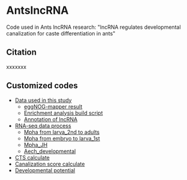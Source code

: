 # AntslncRNA
Code used in Ants lncRNA research: "lncRNA regulates developmental canalization for caste differentiation in ants"

## Citation

xxxxxxx


## Customized codes
- [Data used in this study](data/build/)
	- [eggNOG-mapper result](data/build/Mpha.emapper.annotations.tsv)
	- [Enrichment analysis build script](data/build/build_locoal_org.Mpha.eg.db.R)
	- [Annotation of lncRNA](data/genome/)
- [RNA-seq data process](script/raw_data_process/)
	- [Mpha from larva_2nd to adults](script/raw_data_process/mpha.dev.RNAseq/)
	- [Mpha from embryo to larva_1st](script/raw_data_process/mpha.dev.RNAseq.embryo_1st/)
	- [Mpha_JH](script/raw_data_process/mpha.JH.RNAseq/)
	- [Aech_developmental](script/raw_data_process/aech.dev.RNAseq/)
- [CTS calculate](script/CTS/JH.CTS.R)
- [Canalization score calculate](script/canalization_score/)
- [Developmental potential](script/dev_potential.R)


